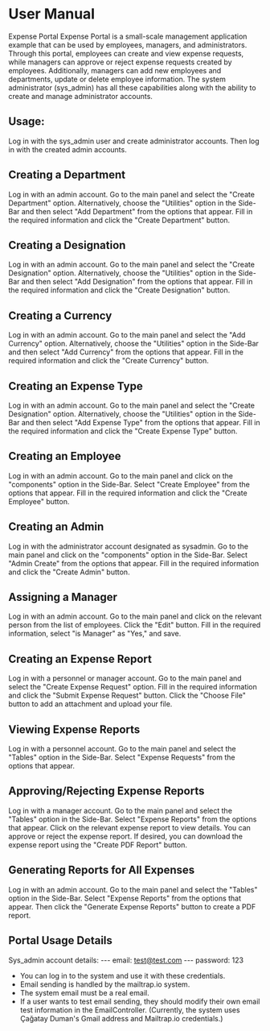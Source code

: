 # User Manual
Expense Portal
Expense Portal is a small-scale management application example that can be used by employees, managers, and administrators. Through this portal, employees can create and view expense requests, while managers can approve or reject expense requests created by employees. Additionally, managers can add new employees and departments, update or delete employee information. The system administrator (sys_admin) has all these capabilities along with the ability to create and manage administrator accounts.

## Usage:
Log in with the sys_admin user and create administrator accounts.
Then log in with the created admin accounts.

## Creating a Department
Log in with an admin account.
Go to the main panel and select the "Create Department" option.
Alternatively, choose the "Utilities" option in the Side-Bar and then select "Add Department" from the options that appear.
Fill in the required information and click the "Create Department" button.

## Creating a Designation
Log in with an admin account.
Go to the main panel and select the "Create Designation" option.
Alternatively, choose the "Utilities" option in the Side-Bar and then select "Add Designation" from the options that appear.
Fill in the required information and click the "Create Designation" button.

## Creating a Currency
Log in with an admin account.
Go to the main panel and select the "Add Currency" option.
Alternatively, choose the "Utilities" option in the Side-Bar and then select "Add Currency" from the options that appear.
Fill in the required information and click the "Create Currency" button.

## Creating an Expense Type
Log in with an admin account.
Go to the main panel and select the "Create Designation" option.
Alternatively, choose the "Utilities" option in the Side-Bar and then select "Add Expense Type" from the options that appear.
Fill in the required information and click the "Create Expense Type" button.

## Creating an Employee
Log in with an admin account.
Go to the main panel and click on the "components" option in the Side-Bar.
Select "Create Employee" from the options that appear.
Fill in the required information and click the "Create Employee" button.

## Creating an Admin
Log in with the administrator account designated as sysadmin.
Go to the main panel and click on the "components" option in the Side-Bar.
Select "Admin Create" from the options that appear.
Fill in the required information and click the "Create Admin" button.

## Assigning a Manager
Log in with an admin account.
Go to the main panel and click on the relevant person from the list of employees.
Click the "Edit" button.
Fill in the required information, select "is Manager" as "Yes," and save.

## Creating an Expense Report
Log in with a personnel or manager account.
Go to the main panel and select the "Create Expense Request" option.
Fill in the required information and click the "Submit Expense Request" button.
Click the "Choose File" button to add an attachment and upload your file.

## Viewing Expense Reports
Log in with a personnel account.
Go to the main panel and select the "Tables" option in the Side-Bar.
Select "Expense Requests" from the options that appear.

## Approving/Rejecting Expense Reports
Log in with a manager account.
Go to the main panel and select the "Tables" option in the Side-Bar.
Select "Expense Reports" from the options that appear.
Click on the relevant expense report to view details.
You can approve or reject the expense report.
If desired, you can download the expense report using the "Create PDF Report" button.

## Generating Reports for All Expenses
Log in with an admin account.
Go to the main panel and select the "Tables" option in the Side-Bar.
Select "Expense Reports" from the options that appear.
Then click the "Generate Expense Reports" button to create a PDF report.

## Portal Usage Details
Sys_admin account details:
--- email: test@test.com
--- password: 123

- You can log in to the system and use it with these credentials.
- Email sending is handled by the mailtrap.io system.
- The system email must be a real email.
- If a user wants to test email sending, they should modify their own email test information in the EmailController. (Currently, the system uses Çağatay Duman's Gmail address and Mailtrap.io credentials.)